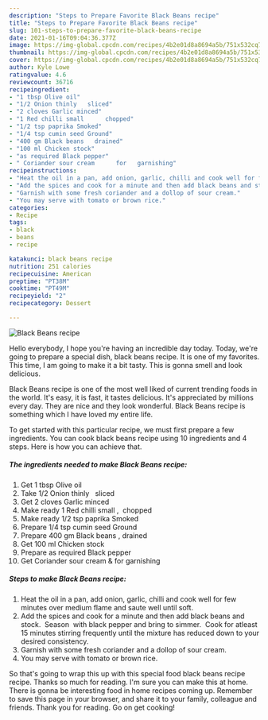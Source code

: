 ```yaml
---
description: "Steps to Prepare Favorite Black Beans recipe"
title: "Steps to Prepare Favorite Black Beans recipe"
slug: 101-steps-to-prepare-favorite-black-beans-recipe
date: 2021-01-16T09:04:36.377Z
image: https://img-global.cpcdn.com/recipes/4b2e01d8a8694a5b/751x532cq70/black-beans-recipe-recipe-main-photo.jpg
thumbnail: https://img-global.cpcdn.com/recipes/4b2e01d8a8694a5b/751x532cq70/black-beans-recipe-recipe-main-photo.jpg
cover: https://img-global.cpcdn.com/recipes/4b2e01d8a8694a5b/751x532cq70/black-beans-recipe-recipe-main-photo.jpg
author: Kyle Lowe
ratingvalue: 4.6
reviewcount: 36716
recipeingredient:
- "1 tbsp Olive oil"
- "1/2 Onion thinly   sliced"
- "2 cloves Garlic minced"
- "1 Red chilli small      chopped"
- "1/2 tsp paprika Smoked"
- "1/4 tsp cumin seed Ground"
- "400 gm Black beans   drained"
- "100 ml Chicken stock"
- "as required Black pepper"
- " Coriander sour cream      for   garnishing"
recipeinstructions:
- "Heat the oil in a pan, add onion, garlic, chilli and cook well for few minutes over medium flame and saute well until soft."
- "Add the spices and cook for a minute and then add black beans and stock.  Season  with black pepper and bring to simmer.  Cook for atleast 15 minutes stirring frequently until the mixture has reduced down to your desired consistency."
- "Garnish with some fresh coriander and a dollop of sour cream."
- "You may serve with tomato or brown rice."
categories:
- Recipe
tags:
- black
- beans
- recipe

katakunci: black beans recipe 
nutrition: 251 calories
recipecuisine: American
preptime: "PT38M"
cooktime: "PT49M"
recipeyield: "2"
recipecategory: Dessert

---
```



![Black Beans recipe](https://img-global.cpcdn.com/recipes/4b2e01d8a8694a5b/751x532cq70/black-beans-recipe-recipe-main-photo.jpg)

Hello everybody, I hope you're having an incredible day today. Today, we're going to prepare a special dish, black beans recipe. It is one of my favorites. This time, I am going to make it a bit tasty. This is gonna smell and look delicious.

Black Beans recipe is one of the most well liked of current trending foods in the world. It's easy, it is fast, it tastes delicious. It's appreciated by millions every day. They are nice and they look wonderful. Black Beans recipe is something which I have loved my entire life.




To get started with this particular recipe, we must first prepare a few ingredients. You can cook black beans recipe using 10 ingredients and 4 steps. Here is how you can achieve that.

<!--inarticleads1-->

##### The ingredients needed to make Black Beans recipe:

1. Get 1 tbsp Olive oil
1. Take 1/2 Onion thinly   sliced
1. Get 2 cloves Garlic minced
1. Make ready 1 Red chilli small    ,  chopped
1. Make ready 1/2 tsp paprika Smoked
1. Prepare 1/4 tsp cumin seed Ground
1. Prepare 400 gm Black beans ,  drained
1. Get 100 ml Chicken stock
1. Prepare as required Black pepper
1. Get  Coriander sour cream &amp;     for   garnishing




<!--inarticleads2-->

##### Steps to make Black Beans recipe:

1. Heat the oil in a pan, add onion, garlic, chilli and cook well for few minutes over medium flame and saute well until soft.
1. Add the spices and cook for a minute and then add black beans and stock.  Season  with black pepper and bring to simmer.  Cook for atleast 15 minutes stirring frequently until the mixture has reduced down to your desired consistency.
1. Garnish with some fresh coriander and a dollop of sour cream.
1. You may serve with tomato or brown rice.




So that's going to wrap this up with this special food black beans recipe recipe. Thanks so much for reading. I'm sure you can make this at home. There is gonna be interesting food in home recipes coming up. Remember to save this page in your browser, and share it to your family, colleague and friends. Thank you for reading. Go on get cooking!
